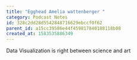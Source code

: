 ```yaml
---
title: "Egghead Amelia wattenberger "
category: Podcast Notes
id: 328c2dd28d5542848716629ebccf0f62
parent_id: a15cc39586e44f459817840188118b08
created_at: 1583535886349
---
```


Data Visualization is right between science and art 

                